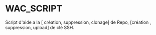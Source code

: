 # WAC_SCRIPT
Script d'aide a la [ création, suppression, clonage] de Repo, [création , suppression, upload] de clé SSH.
